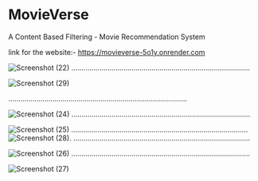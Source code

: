# MovieVerse
A Content Based Filtering - Movie Recommendation System

link for the website:- https://movieverse-5o1y.onrender.com

![Screenshot (22)](https://github.com/pavan03ds/MovieVerse/assets/99260458/fcfd4a57-47c8-4fc3-a7c4-c77d8fc23244)
.........................................................................................

![Screenshot (29)](https://github.com/pavan03ds/MovieVerse/assets/99260458/af38fcce-ff4d-4bbc-b895-f49a625a4a2c)


.........................................................................................

![Screenshot (24)](https://github.com/pavan03ds/MovieVerse/assets/99260458/fd50f24a-8e30-4215-b363-d4de6825d4b4)
.........................................................................................

![Screenshot (25)](https://github.com/pavan03ds/MovieVerse/assets/99260458/f182ebd4-aaf7-4e36-8fab-ccd148f94146)
........................................................................................
![Screenshot (28)](https://github.com/pavan03ds/MovieVerse/assets/99260458/e26a12f4-5403-4023-94ed-eff2e921a34d).
........................................................................................

![Screenshot (26)](https://github.com/pavan03ds/MovieVerse/assets/99260458/de52042c-ee3c-4a40-b9ea-b5bf58a207f0)
.........................................................................................

![Screenshot (27)](https://github.com/pavan03ds/MovieVerse/assets/99260458/eddaee68-ecca-493b-8ac3-002e879f2dfa)
